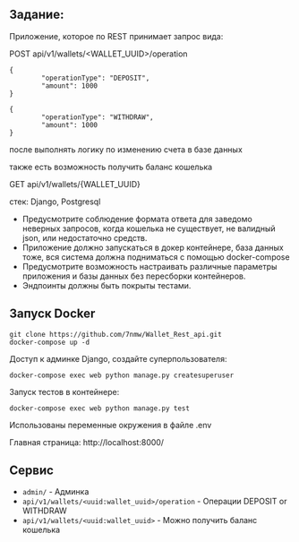 Задание:
-------

Приложение, которое по REST принимает запрос вида:

POST api/v1/wallets/<WALLET_UUID>/operation

```
{
        "operationType": "DEPOSIT",
        "amount": 1000
}
```

```
{
        "operationType": "WITHDRAW",
        "amount": 1000
}
```

после выполнять логику по изменению счета в базе данных

также есть возможность получить баланс кошелька

GET api/v1/wallets/{WALLET_UUID}

стек:
Django,
Postgresql

* Предусмотрите соблюдение формата ответа для заведомо неверных запросов, когда
кошелька не существует, не валидный json, или недостаточно средств.
* Приложение должно запускаться в докер контейнере, база данных тоже, вся система
должна подниматься с помощью docker-compose
* Предусмотрите возможность настраивать различные параметры приложения и базы
данных без пересборки контейнеров.
* Эндпоинты должны быть покрыты тестами.

Запуск Docker
------

```
git clone https://github.com/7nmw/Wallet_Rest_api.git
docker-compose up -d
```

Доступ к админке Django, создайте суперпользователя:
```
docker-compose exec web python manage.py createsuperuser
```

Запуск тестов в контейнере:
```
docker-compose exec web python manage.py test
```
Использованы переменные окружения в файле .env

Главная страница: http://localhost:8000/


Сервис
------

* `admin/` - Админка
* `api/v1/wallets/<uuid:wallet_uuid>/operation` - Операции DEPOSIT or WITHDRAW
* `api/v1/wallets/<uuid:wallet_uuid>` - Можно получить баланс кошелька

